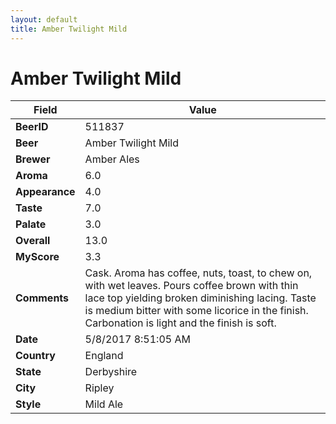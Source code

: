 ```yaml
---
layout: default
title: Amber Twilight Mild
---
```


# Amber Twilight Mild

| Field         | Value     |
|---------------|-----------|
| **BeerID** | 511837 |
| **Beer** | Amber Twilight Mild |
| **Brewer** | Amber Ales |
| **Aroma** | 6.0 |
| **Appearance** | 4.0 |
| **Taste** | 7.0 |
| **Palate** | 3.0 |
| **Overall** | 13.0 |
| **MyScore** | 3.3 |
| **Comments** | Cask. Aroma has coffee, nuts, toast, to chew on, with wet leaves. Pours coffee brown with thin lace top yielding broken diminishing lacing. Taste is medium bitter with some licorice in the finish. Carbonation is light and the finish is soft. |
| **Date** | 5/8/2017 8:51:05 AM |
| **Country** | England |
| **State** | Derbyshire |
| **City** | Ripley |
| **Style** | Mild Ale |
